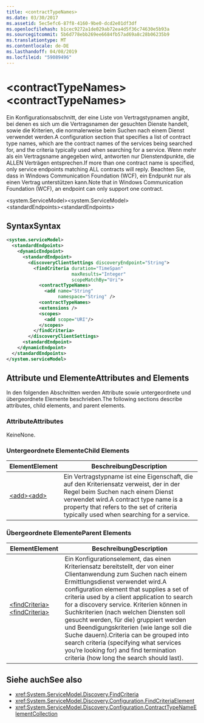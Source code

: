 ```yaml
---
title: <contractTypeNames>
ms.date: 03/30/2017
ms.assetid: 5ec5efc6-87f8-4160-9be0-dcd2e01df3df
ms.openlocfilehash: b1cec9272a1de029ab72ea4d5f36c74630e5b93a
ms.sourcegitcommit: 5b6d778ebb269ee6684fb57ad69a8c28b06235b9
ms.translationtype: MT
ms.contentlocale: de-DE
ms.lasthandoff: 04/08/2019
ms.locfileid: "59089496"
---
```

# <a name="contracttypenames"></a><span data-ttu-id="3904f-101">\<contractTypeNames></span><span class="sxs-lookup"><span data-stu-id="3904f-101">\<contractTypeNames></span></span>
<span data-ttu-id="3904f-102">Ein Konfigurationsabschnitt, der eine Liste von Vertragstypnamen angibt, bei denen es sich um die Vertragsnamen der gesuchten Dienste handelt, sowie die Kriterien, die normalerweise beim Suchen nach einem Dienst verwendet werden.</span><span class="sxs-lookup"><span data-stu-id="3904f-102">A configuration section that specifies a list of contract type names, which are the contract names of the services being searched for, and the criteria typically used when searching for a service.</span></span> <span data-ttu-id="3904f-103">Wenn mehr als ein Vertragsname angegeben wird, antworten nur Dienstendpunkte, die ALLEN Verträgen entsprechen.</span><span class="sxs-lookup"><span data-stu-id="3904f-103">If more than one contract name is specified, only service endpoints matching ALL contracts will reply.</span></span> <span data-ttu-id="3904f-104">Beachten Sie, dass in Windows Communication Foundation (WCF), ein Endpunkt nur als einen Vertrag unterstützen kann.</span><span class="sxs-lookup"><span data-stu-id="3904f-104">Note that in Windows Communication Foundation (WCF), an endpoint can only support one contract.</span></span>  
  
 <span data-ttu-id="3904f-105">\<system.ServiceModel></span><span class="sxs-lookup"><span data-stu-id="3904f-105">\<system.ServiceModel></span></span>  
<span data-ttu-id="3904f-106">\<standardEndpoints></span><span class="sxs-lookup"><span data-stu-id="3904f-106">\<standardEndpoints></span></span>  
  
## <a name="syntax"></a><span data-ttu-id="3904f-107">Syntax</span><span class="sxs-lookup"><span data-stu-id="3904f-107">Syntax</span></span>  
  
```xml  
<system.serviceModel>
  <standardEndpoints>
    <dynamicEndpoint>
      <standardEndpoint>
        <discoveryClientSettings discoveryEndpoint="String">
          <findCriteria duration="TimeSpan"
                        maxResults="Integer"
                        scopeMatchBy="Uri">
            <contractTypeNames>
              <add name="String"
                   namespace="String" />
            <contractTypeNames>
            <extensions />
            <scopes>
              <add scope="URI"/>
            </scopes>
          </findCriteria>
        </discoveryClientSettings>
      <standardEndpoint>
    </dynamicEndpoint>
  </standardEndpoints>
</system.serviceModel>
```  
  
## <a name="attributes-and-elements"></a><span data-ttu-id="3904f-108">Attribute und Elemente</span><span class="sxs-lookup"><span data-stu-id="3904f-108">Attributes and Elements</span></span>  
 <span data-ttu-id="3904f-109">In den folgenden Abschnitten werden Attribute sowie untergeordnete und übergeordnete Elemente beschrieben.</span><span class="sxs-lookup"><span data-stu-id="3904f-109">The following sections describe attributes, child elements, and parent elements.</span></span>  
  
### <a name="attributes"></a><span data-ttu-id="3904f-110">Attribute</span><span class="sxs-lookup"><span data-stu-id="3904f-110">Attributes</span></span>  
 <span data-ttu-id="3904f-111">Keine</span><span class="sxs-lookup"><span data-stu-id="3904f-111">None.</span></span>  
  
### <a name="child-elements"></a><span data-ttu-id="3904f-112">Untergeordnete Elemente</span><span class="sxs-lookup"><span data-stu-id="3904f-112">Child Elements</span></span>  
  
|<span data-ttu-id="3904f-113">Element</span><span class="sxs-lookup"><span data-stu-id="3904f-113">Element</span></span>|<span data-ttu-id="3904f-114">Beschreibung</span><span class="sxs-lookup"><span data-stu-id="3904f-114">Description</span></span>|  
|-------------|-----------------|  
|[<span data-ttu-id="3904f-115">\<add></span><span class="sxs-lookup"><span data-stu-id="3904f-115">\<add></span></span>](../../../../../docs/framework/configure-apps/file-schema/wcf/contracttypenames.md)|<span data-ttu-id="3904f-116">Ein Vertragstypname ist eine Eigenschaft, die auf den Kriteriensatz verweist, der in der Regel beim Suchen nach einem Dienst verwendet wird.</span><span class="sxs-lookup"><span data-stu-id="3904f-116">A contract type name is a property that refers to the set of criteria typically used when searching for a service.</span></span>|  
  
### <a name="parent-elements"></a><span data-ttu-id="3904f-117">Übergeordnete Elemente</span><span class="sxs-lookup"><span data-stu-id="3904f-117">Parent Elements</span></span>  
  
|<span data-ttu-id="3904f-118">Element</span><span class="sxs-lookup"><span data-stu-id="3904f-118">Element</span></span>|<span data-ttu-id="3904f-119">Beschreibung</span><span class="sxs-lookup"><span data-stu-id="3904f-119">Description</span></span>|  
|-------------|-----------------|  
|[<span data-ttu-id="3904f-120">\<findCriteria></span><span class="sxs-lookup"><span data-stu-id="3904f-120">\<findCriteria></span></span>](../../../../../docs/framework/configure-apps/file-schema/wcf/findcriteria.md)|<span data-ttu-id="3904f-121">Ein Konfigurationselement, das einen Kriteriensatz bereitstellt, der von einer Clientanwendung zum Suchen nach einem Ermittlungsdienst verwendet wird.</span><span class="sxs-lookup"><span data-stu-id="3904f-121">A configuration element that supplies a set of criteria used by a client application to search for a discovery service.</span></span> <span data-ttu-id="3904f-122">Kriterien können in Suchkriterien (nach welchen Diensten soll gesucht werden, für die) gruppiert werden und Beendigungskriterien (wie lange soll die Suche dauern).</span><span class="sxs-lookup"><span data-stu-id="3904f-122">Criteria can be grouped into search criteria (specifying what services you’re looking for) and find termination criteria (how long the search should last).</span></span>|  
  
## <a name="see-also"></a><span data-ttu-id="3904f-123">Siehe auch</span><span class="sxs-lookup"><span data-stu-id="3904f-123">See also</span></span>

- <xref:System.ServiceModel.Discovery.FindCriteria>
- <xref:System.ServiceModel.Discovery.Configuration.FindCriteriaElement>
- <xref:System.ServiceModel.Discovery.Configuration.ContractTypeNameElementCollection>
